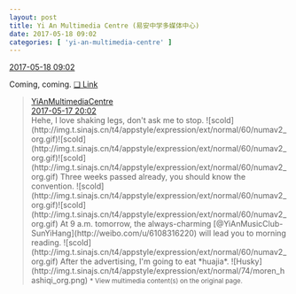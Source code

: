 ```yaml
---
layout: post
title: Yi An Multimedia Centre (易安中学多媒体中心)
date: 2017-05-18 09:02
categories: [ 'yi-an-multimedia-centre' ]
---
```


<div class="weibo-info">
  <a href="http://weibo.com/6196825252/F3DPzuH3W">2017-05-18 09:02</a>
</div>

Coming, coming. [❏ Link](https://www.youtube.com/watch?v=f88Zc-DVHjA)

<!-- more -->

> <div class="weibo-post-name">
>   <a href="http://weibo.com/u/6196825252">YiAnMultimediaCentre</a>
> </div>
> <div class="weibo-info">
>   <a href="http://weibo.com/6196825252/F3yIPo2Nc">2017-05-17 20:02</a>
> </div>
> Hehe, I love shaking legs, don't ask me to stop. ![scold](http://img.t.sinajs.cn/t4/appstyle/expression/ext/normal/60/numav2_org.gif)![scold](http://img.t.sinajs.cn/t4/appstyle/expression/ext/normal/60/numav2_org.gif)![scold](http://img.t.sinajs.cn/t4/appstyle/expression/ext/normal/60/numav2_org.gif) Three weeks passed already, you should know the convention. ![scold](http://img.t.sinajs.cn/t4/appstyle/expression/ext/normal/60/numav2_org.gif)![scold](http://img.t.sinajs.cn/t4/appstyle/expression/ext/normal/60/numav2_org.gif) At 9 a.m. tomorrow, the always-charming [@YiAnMusicClub-SunYiHang](http://weibo.com/u/6108316220) will lead you to morning reading. ![scold](http://img.t.sinajs.cn/t4/appstyle/expression/ext/normal/60/numav2_org.gif) After the advertising, I'm going to eat *huajia*. ![Husky](http://img.t.sinajs.cn/t4/appstyle/expression/ext/normal/74/moren_hashiqi_org.png)  
> <small>* View multimedia content(s) on the original page.</small>
